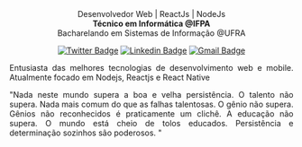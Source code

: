 <div align="center">
Desenvolvedor Web | ReactJs | NodeJs <br/>
<strong>Técnico em Informática @IFPA</strong> <br/>
Bacharelando em Sistemas de Informação @UFRA <br/>
</div>

<div align="center">


[![Twitter Badge](https://img.shields.io/badge/-@Ryangalvaogp-363636?style=flat-square&labelColor=363636&logo=twitter&logoColor=white&link=https://twitter.com/RyanGalvaoGP)](https://twitter.com/RyanGalvaoGP) 
[![Linkedin Badge](https://img.shields.io/badge/-Ryan%20Galvão%20GP-363636?style=flat-square&logo=Linkedin&logoColor=white&link=https://www.linkedin.com/in/ryangalvaogp/)](https://www.linkedin.com/in/ryangalvaogp/) 
[![Gmail Badge](https://img.shields.io/badge/-ryan.trompetista@gmail.com-363636?style=flat-square&logo=Gmail&logoColor=white&link=mailto:ryan.trompetista@gmail.com)](mailto:ryan.trompetista@gmail.com)
</div>

<div align="justify">
Entusiasta das melhores tecnologias de desenvolvimento web e mobile. Atualmente focado em Nodejs, Reactjs e React Native  

"Nada neste mundo supera a boa e velha persistência. O talento não supera. Nada mais comum do que as falhas talentosas. O gênio não supera. Gênios não reconhecidos é praticamente um clichê. A educação não supera. O mundo está cheio de tolos educados. Persistência e determinação sozinhos são poderosos. "
</div>

<!--
**ryangalvaogp/Ryangalvaogp** is a ✨ _special_ ✨ repository because its `README.md` (this file) appears on your GitHub profile.

Here are some ideas to get you started:

- 🔭 I’m currently working on ...
- 🌱 I’m currently learning ...
- 👯 I’m looking to collaborate on ...
- 🤔 I’m looking for help with ...
- 💬 Ask me about ...
- 📫 How to reach me: ...
- 😄 Pronouns: ...
- ⚡ Fun fact: ...
-->
